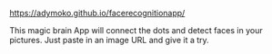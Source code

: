https://adymoko.github.io/facerecognitionapp/

This magic brain App will connect the dots and detect faces in your pictures. Just paste in an image URL and give it a try.
